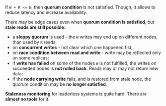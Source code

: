 If `W + R <= N`, then **quorum condition** is not satisfied. Though, it allows to reduce latency and increase availability.

There may be edge cases even when **quorum condition is satisfied**, but **stale reads are still possible**:
- a **sloppy quorum** is used - the `W` writes may end up on different nodes, than used by `R` reads;
- on **concurrent writes** - not clear which one happened fist;
- on **race condition between read and write** - write may be reflected only on some replicas;
- if **write has failed** on some of the nodes `W` is not fulfilled, the writes on succeeded nodes is **not rolled back**. Reads may or may not return new data;
- if the **node carrying write** fails, and is restored from stale node, the quorum condition may be **no longer satisfied**.

**Staleness monitoring** for leaderless systems is quite hard. There are **almost no tools** for it.
